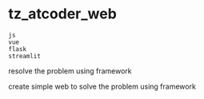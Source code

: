# tz_atcoder_web

```
js
vue
flask
streamlit
```



 
 resolve the problem using framework

 create simple web to solve the problem using framework
